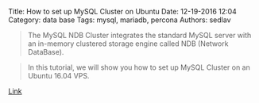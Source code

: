 Title: How to set up MySQL Cluster on Ubuntu
Date: 12-19-2016 12:04
Category: data base
Tags: mysql, mariadb, percona
Authors: sedlav

> The MySQL NDB Cluster integrates the standard MySQL server with an in-memory clustered storage engine called NDB (Network DataBase).

> In this tutorial, we will show you how to set up MySQL Cluster on an Ubuntu 16.04 VPS.

[Link](https://www.rosehosting.com/blog/set-up-mysql-cluster-on-ubuntu/)
